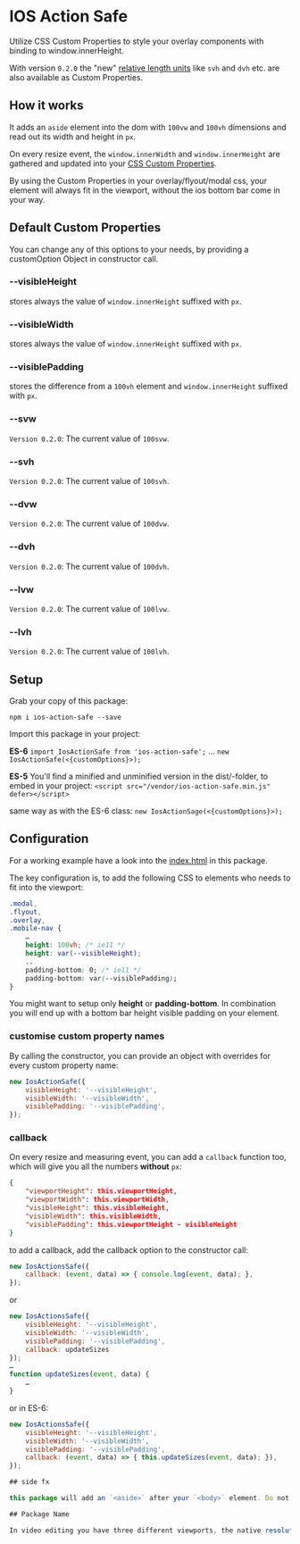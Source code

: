 # IOS Action Safe

Utilize CSS Custom Properties to style your overlay components with binding to window.innerHeight.

With version `0.2.0` the "new" [relative length units](https://developer.mozilla.org/en-US/docs/Learn/CSS/Building_blocks/Values_and_units#relative_length_units) like `svh` and `dvh` etc. are also available as Custom Properties.

## How it works

It adds an `aside` element into the dom with `100vw` and `100vh` dimensions and read out its width and height in `px`.

On every resize event, the `window.innerWidth` and `window.innerHeight` are gathered and updated into your [CSS Custom Properties](https://developer.mozilla.org/en-US/docs/Web/CSS/--*).

By using the Custom Properties in your overlay/flyout/modal css, your element will always fit in the viewport, without the ios bottom bar come in your way.

## Default Custom Properties

You can change any of this options to your needs, by providing a customOption Object in constructor call.

### --visibleHeight

stores always the value of `window.innerHeight`  suffixed with `px`. 

### --visibleWidth

stores always the value of `window.innerHeight` suffixed with `px`.

### --visiblePadding

stores the difference from  a `100vh` element and `window.innerHeight` suffixed with `px`.

### --svw

`Version 0.2.0`: The current value of `100svw`.

### --svh

`Version 0.2.0`: The current value of `100svh`.

### --dvw

`Version 0.2.0`: The current value of `100dvw`.

### --dvh

`Version 0.2.0`: The current value of `100dvh`.

### --lvw

`Version 0.2.0`: The current value of `100lvw`.

### --lvh

`Version 0.2.0`: The current value of `100lvh`.

## Setup

Grab your copy of this package:

`npm i ios-action-safe --save`

Import this package in your project:

**ES-6**
`import IosActionSafe from 'ios-action-safe';`
…
`new IosActionSafe(<{customOptions}>);`

**ES-5**
You'll find a minified and unminified version in the dist/-folder, to embed in your project:
`<script src="/vendor/ios-action-safe.min.js" defer></script>`

same way as with the ES-6 class:
`new IosActionSage(<{customOptions}>);`

## Configuration

For a working example have a look into the [index.html](./index.html) in this package.

The key configuration is, to add the following CSS to elements who needs to fit into the viewport:

```css
.modal,
.flyout,
.overlay,
.mobile-nav {
    …
    height: 100vh; /* ie11 */
    height: var(--visibleHeight);
    ..
    padding-bottom: 0; /* ie11 */
    padding-bottom: var(--visiblePadding);
}
```

You might want to setup only **height** or **padding-bottom**. In combination you will end up with a bottom bar height visible padding on your element.

### customise custom property names

By calling the constructor, you can provide an object with overrides for every custom property name:

```js
new IosActionSafe({
    visibleHeight: '--visibleHeight',
    visibleWidth: '--visibleWidth',
    visiblePadding: '--visiblePadding',
});
```

### callback

On every resize and measuring event, you can add a `callback` function too, which will give you all the numbers **without** `px`:

```json
{
    "viewportHeight": this.viewportHeight,
    "viewportWidth": this.viewportWidth,
    "visibleHeight": this.visibleHeight,
    "visibleWidth": this.visibleWidth,
    "visiblePadding": this.viewportHeight - visibleHeight
}
```

to add a callback, add the callback option to the constructor call:

```js
new IosActionsSafe({
    callback: (event, data) => { console.log(event, data); },
});
```

or

```js
new IosActionsSafe({
    visibleHeight: '--visibleHeight',
    visibleWidth: '--visibleWidth',
    visiblePadding: '--visiblePadding',
    callback: updateSizes
});
…
function updateSizes(event, data) {
    …
}
```

or in ES-6:
```js
new IosActionsSafe({
    visibleHeight: '--visibleHeight',
    visibleWidth: '--visibleWidth',
    visiblePadding: '--visiblePadding',
    callback: (event, data) => { this.updateSizes(event, data); }),
});

## side fx

this package will add an `<aside>` after your `<body>` element. Do not wonder about it, this is used to measure 100vh and 100vw.

## Package Name

In video editing you have three different viewports, the native resolution (for exmaple 1920x1080) but tv's cut parts of this resolution away, or parts of the signal where used for teletext, and so there is a **action safe** and **title safe** setting, you can enable in every video editing software, to keep your content visible to any recipient. That's where the name for this package comes from.
